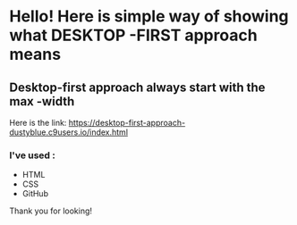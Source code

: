 
   # Hello! Here is simple way of showing what DESKTOP -FIRST approach means
   
   ##  Desktop-first approach always start with the max -width
   
   Here is the link: 
   https://desktop-first-approach-dustyblue.c9users.io/index.html
   
   ### I've used :
   - HTML
   - CSS
   - GitHub
   

Thank you for looking!